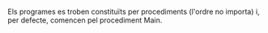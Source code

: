 Els programes es troben constituïts per procediments (l'ordre no importa) i, per defecte, comencen pel procediment Main.